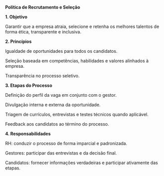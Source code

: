 <strong>Política de Recrutamento e Seleção</strong>

<b>1. Objetivo</b>

Garantir que a empresa atraia, selecione e retenha os melhores talentos de forma ética, transparente e inclusiva.

<b>2. Princípios</b>

Igualdade de oportunidades para todos os candidatos.

Seleção baseada em competências, habilidades e valores alinhados à empresa.

Transparência no processo seletivo.

<b>3. Etapas do Processo</b>

Definição do perfil da vaga em conjunto com o gestor.

Divulgação interna e externa da oportunidade.

Triagem de currículos, entrevistas e testes técnicos quando aplicável.

Feedback aos candidatos ao término do processo.

<b>4. Responsabilidades</b>

RH: conduzir o processo de forma imparcial e padronizada.

Gestores: participar das entrevistas e da decisão final.

Candidatos: fornecer informações verdadeiras e participar ativamente das etapas.